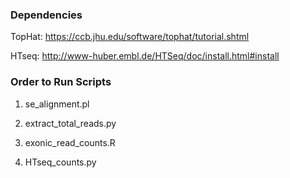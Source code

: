 ### Dependencies ###

TopHat: https://ccb.jhu.edu/software/tophat/tutorial.shtml

HTseq: http://www-huber.embl.de/HTSeq/doc/install.html#install

### Order to Run Scripts ###

1) se_alignment.pl

2) extract_total_reads.py

3) exonic_read_counts.R

4) HTseq_counts.py


